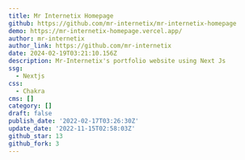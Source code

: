 ```yaml
---
title: Mr Internetix Homepage
github: https://github.com/mr-internetix/mr-internetix-homepage
demo: https://mr-internetix-homepage.vercel.app/
author: mr-internetix
author_link: https://github.com/mr-internetix
date: 2024-02-19T03:21:10.156Z
description: Mr-Internetix's portfolio website using Next Js
ssg:
  - Nextjs
css:
  - Chakra
cms: []
category: []
draft: false
publish_date: '2022-02-17T03:26:30Z'
update_date: '2022-11-15T02:58:03Z'
github_star: 13
github_fork: 3
---
```

